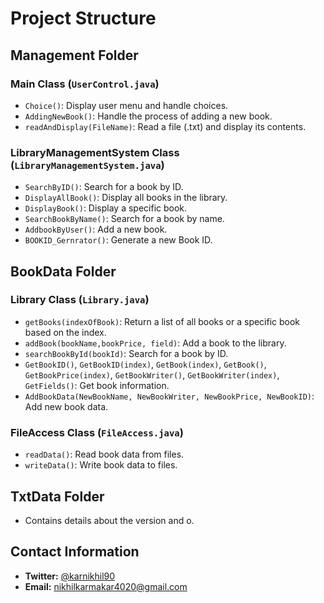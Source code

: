 # Project Structure

## Management Folder

### Main Class (`UserControl.java`)

- `Choice()`: Display user menu and handle choices.
- `AddingNewBook()`: Handle the process of adding a new book.
- `readAndDisplay(FileName)`: Read a file (.txt) and display its contents.

### LibraryManagementSystem Class (`LibraryManagementSystem.java`)

- `SearchByID()`: Search for a book by ID.
- `DisplayAllBook()`: Display all books in the library.
- `DisplayBook()`: Display a specific book.
- `SearchBookByName()`: Search for a book by name.
- `AddbookByUser()`: Add a new book.
- `BOOKID_Gernrator()`: Generate a new Book ID.

## BookData Folder

### Library Class (`Library.java`)

- `getBooks(indexOfBook)`: Return a list of all books or a specific book based on the index.
- `addBook(bookName,bookPrice, field)`: Add a book to the library.
- `searchBookById(bookId)`: Search for a book by ID.
- `GetBookID()`, `GetBookID(index)`, `GetBook(index)`, `GetBook()`, `GetBookPrice(index)`, `GetBookWriter()`, `GetBookWriter(index)`, `GetFields()`: Get book information.
- `AddBookData(NewBookName, NewBookWriter, NewBookPrice, NewBookID)`: Add new book data.

### FileAccess Class (`FileAccess.java`)

- `readData()`: Read book data from files.
- `writeData()`: Write book data to files.

## TxtData Folder

- Contains details about the version and o.

## Contact Information

- **Twitter:** [@karnikhil90](https://twitter.com/karnikhil90)
- **Email:** [nikhilkarmakar4020@gmail.com](mailto:nikhilkarmakar4020@gmail.com)
